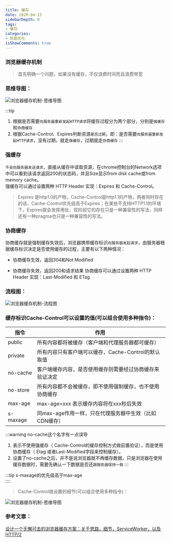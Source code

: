 ```yaml
---
title: 缓存
date: 2020-04-15
sidebarDepth: 0
tags:
- 缓存 
categories:
- 性能优化
isShowComments: true
---
```


### 浏览器缓存机制

> 首先明确一个问题，如果没有缓存，不仅浪费时间而且浪费带宽

### 思维导图：

![浏览器缓存机制-思维导图](/my-vue-press-blog/img/interview/cache_mind.jpeg)

:::tip
1. 根据是否需要`向服务器重新发起HTTP请求`将缓存过程分为两个部分，分别是`强缓存`和`协商缓存`
2. 根据Cache-Control、Expires判断资源`是否过期`，即：是否需要`向服务器重新发起HTTP请求`，没有过期，就走`强缓存`，过期就走`协商缓存`
:::

### 强缓存
`不会向服务器发送请求`，直接从缓存中读取资源，在chrome控制台的Network选项中可以看到该请求返回200的状态码，并且Size显示from disk cache或from memory cache。<br>
强缓存可以通过设置两种 HTTP Header 实现：Expires 和 Cache-Control。
> Expires 是http1.0的产物，Cache-Control是http1.1的产物，两者同时存在的话，Cache-Control优先级高于Expires；在某些不支持HTTP1.1的环境下，Expires就会发挥用处，现阶段它的存在只是一种兼容性的写法，同样还有一种pragma也只是一种兼容性的写法。

### 协商缓存
协商缓存就是强制缓存失效后，浏览器携带缓存标识`向服务器发起请求`，由服务器根据缓存标识决定是否使用缓存的过程，主要有以下两种情况：
+ 协商缓存生效，返回304和Not Modified
- 协商缓存失效，返回200和请求结果
协商缓存可以通过设置两种 HTTP Header 实现：Last-Modified 和 ETag 

### 流程图：

![浏览器缓存机制-流程图](/my-vue-press-blog/img/interview/cache_diapragming.jpeg)



### 缓存标识Cache-Control可以设置的值(可以组合使用多种指令)：

| 指令                                          |   作用                             | 
| --------------------------------------------  | ----------------------------------- |
|        public                  |    所有内容都将被缓存（客户端和代理服务器都可缓存）    |
|        private                  |   所有内容只有客户端可以缓存，Cache-Control的默认取值    |
|        no-cache                |    客户端缓存内容，是否使用缓存则需要经过协商缓存来验证决定    |
|        no-store                  |  所有内容都不会被缓存，即不使用强制缓存，也不使用协商缓存    |
|        max-age                  |   max-age=xxx 表示缓存内容将在xxx秒后失效    |
|        s-maxage                  |  同max-age作用一样，只在代理服务器中生效（比如CDN缓存）|

:::warning no-cache这个名字有一点误导
1. 表示不使用强缓存（ Cache-Control的缓存控制方式做前置验证），而是使用协商缓存（ Etag 或者Last-Modified字段来控制缓存）。
2. 设置了no-cache之后，并不是说浏览器就不再缓存数据，只是浏览器在使用缓存数据时，需要先确认一下数据是否还`跟服务器保持一致`
:::

:::tip 
s-maxage的优先级高于max-age   
::::


> Cache-Control值设置的细节(可以组合使用多种指令)：

![浏览器缓存机制-思维导图](/my-vue-press-blog/img/interview/cache_control.jpeg)




### 参考文章：
<!-- [HTTP缓存和浏览器的本地存储](https://segmentfault.com/a/1190000020086923) -->
<!-- https://www.jianshu.com/p/54cc04190252 -->
[设计一个无懈可击的浏览器缓存方案：关于思路，细节，ServiceWorker，以及HTTP/2](https://zhuanlan.zhihu.com/p/28113197)